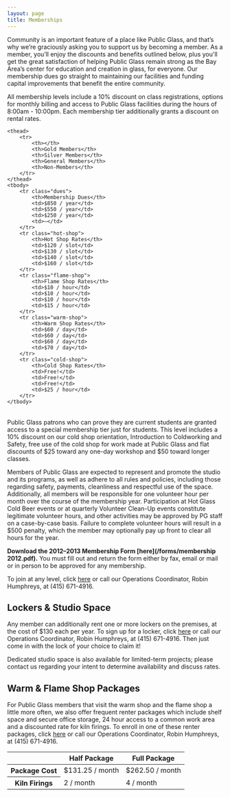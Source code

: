 ```yaml
---
layout: page
title: Memberships
---
```


Community is an important feature of a place like Public Glass, and that’s why we’re graciously asking you to support us by becoming a member. As a member, you’ll enjoy the discounts and benefits outlined below, plus you'll get the great satisfaction of helping Public Glass remain strong as the Bay Area’s center for education and creation in glass, for everyone. Our membership dues go straight to maintaining our facilities and funding capital improvements that benefit the entire community.

All membership levels include a 10% discount on class registrations, options for monthly billing and access to Public Glass facilities during the hours of 8:00am - 10:00pm. Each membership tier additionally grants a discount on rental rates.

<table id="pricing">
	<colgroup>
    <col class="features">
    <col class="gold-members">
    <col class="silver-members">
    <col class="general-members">
    <col class="non-members">
  </colgroup>
  
	<thead>
		<tr>
			<th></th>
			<th>Gold Members</th>
			<th>Silver Members</th>
			<th>General Members</th>
			<th>Non-Members</th>
		</tr>
	</thead>
	<tbody>
		<tr class="dues">
			<th>Membership Dues</th>
			<td>$850 / year</td>
			<td>$550 / year</td>
			<td>$250 / year</td>
			<td>—</td>
		</tr>
		<tr class="hot-shop">
			<th>Hot Shop Rates</th>
			<td>$120 / slot</td>
			<td>$130 / slot</td>
			<td>$140 / slot</td>
			<td>$160 / slot</td>
		</tr>
		<tr class="flame-shop">
			<th>Flame Shop Rates</th>
			<td>$10 / hour</td>
			<td>$10 / hour</td>
			<td>$10 / hour</td>
			<td>$15 / hour</td>
		</tr>
		<tr class="warm-shop">
			<th>Warm Shop Rates</th>
			<td>$60 / day</td>
			<td>$60 / day</td>
			<td>$60 / day</td>
			<td>$70 / day</td>
		</tr>
		<tr class="cold-shop">
			<th>Cold Shop Rates</th>
			<td>Free!</td>
			<td>Free!</td>
			<td>Free!</td>
			<td>$25 / hour</td>
		</tr>
	</tbody>
</table>

Public Glass patrons who can prove they are current students are granted access to a special membership tier just for students. This level includes a 10% discount on our cold shop orientation, Introduction to Coldworking and Safety, free use of the cold shop for work made at Public Glass and flat discounts of $25 toward any one-day workshop and $50 toward longer classes.

Members of Public Glass are expected to represent and promote the studio and its programs, as well as adhere to all rules and policies, including those regarding safety, payments, cleanliness and respectful use of the space. Additionally, all members will be responsible for one volunteer hour per month over the course of the membership year. Participation at Hot Glass Cold Beer events or at quarterly Volunteer Clean-Up events constitute legitimate volunteer hours, and other activities may be approved by PG staff on a case-by-case basis. Failure to complete volunteer hours will result in a $500 penalty, which the member may optionally pay up front to clear all hours for the year.

**Download the 2012–2013 Membership Form [here](/forms/membership 2012.pdf).** You must fill out and return the form either by fax, email or mail or in person to be approved for any membership.

To join at any level, click [here](#here) or call our Operations Coordinator, Robin Humphreys, at (415) 671-4916.

## Lockers & Studio Space

Any member can additionally rent one or more lockers on the premises, at the cost of $130 each per year. To sign up for a locker, click [here](#here) or call our Operations Coordinator, Robin Humphreys, at (415) 671-4916. Then just come in with the lock of your choice to claim it!

Dedicated studio space is also available for limited-term projects; please contact us regarding your intent to determine availability and discuss rates.

## Warm & Flame Shop Packages

For Public Glass members that visit the warm shop and the flame shop a little more often, we also offer frequent renter packages which include shelf space and secure office storage, 24 hour access to a common work area and a discounted rate for kiln firings. To enroll in one of these renter packages, click [here](#here) or call our Operations Coordinator, Robin Humphreys, at (415) 671-4916.

<table>
	<thead>
		<tr>
			<th></th>
			<th>Half Package</th>
			<th>Full Package</th>
		</tr>
	</thead>
	<tbody>
		<tr>
			<th>Package Cost</th>
			<td>$131.25 / month</td>
			<td>$262.50 / month</td>
		</tr>
		<tr>
			<th>Kiln Firings</th>
			<td>2 / month</td>
			<td>4 / month</td>
		</tr>
	</tbody>
</table>
